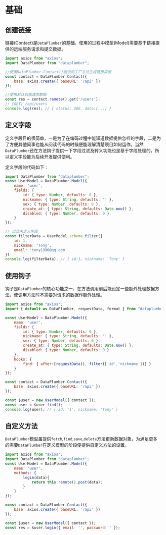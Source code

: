 # 基础

## 创建链接

链接(Contact)是`DataPlumber`的基础，使用的过程中模型(Model)需要基于链接提供的远端服务请求和提交数据。

```js
import axios from "axios";
import DataPlumber from "dataplumber";

//使用DataPlumber.Contact()提供的工厂方法生成链接实例
const contact = DataPlumber.Contact({
    base: axios.create({ baseURL: '/api' })
});

//使用默认远端请求数据
const res = contact.remote().get('/users');
// [GET] /api/users
console.log(res); // { status: 200, data:[...] }
```

## 定义字段

定义字段目的很简单，一是为了在编码过程中能知道数据提供怎样的字段，二是为了方便其他同事也能从阅读代码的时候便能理解清楚项目如何运作。当然`DataPlumber`还在方法钩子提供一下字段过滤及转义功能也是基于字段处理的，所以定义字段能为后续开发提供便利。

定义字段的代码如下：

```js
import DataPlumber from "dataplumber";
const UserModel = DataPlumber.Model({
    name: 'user',
    fields: {
        id: { type: Number, defaults: 0 },
        nickname: { type: String, defaults: '' },
        sex: { type: Number, defaults: 0 },
        create_at: { type: String, defaults: Date.now() },
        disabled: { type: Number, defaults: 0 }
    }
});

// 过滤未定义字段
const filterData = UserModel.schema.filter({
    id: 1,
    nickname: 'Tony',
    email: 'tony1990@qq.com'
})
console.log(filterData); // { id:1, nickname: 'Tony' }
```

## 使用钩子

钩子是`DataPlumber`的核心功能之一，在方法调用前后能设定一些额外处理数据方法，使调用方法时不需要对请求的数据作额外处理。

```js
import axios from "axios";
import { default as DataPlumber, requestData, format } from "dataplumber";

const UserModel = DataPlumber.Model({
    name: 'user',
    fields: {
        id: { type: Number, defaults: 0 },
        nickname: { type: String, defaults: '' },
        sex: { type: Number, defaults: 0 },
        create_at: { type: String, defaults: Date.now() },
        disabled: { type: Number, defaults: 0 }
    },
    hooks: {
        find: { after:[requestData(), filter(['id','nickname'])] }
    }
});

const contact = DataPlumber.Contact({
    base: axios.create({ baseURL: '/api' })
});

const $user = new UserModel({ contact });
const user = $user.find();
console.log(user); // { id: '1', nickname: 'Tony' }
```

## 自定义方法

`DataPlumber`模型虽提供`fetch`,`find`,`save`,`delete`方法更新数据对象，为满足更多的需要`DataPlumber`在定义模型的阶段便提供自定义方法的设置。

```js
import axios from "axios";
import DataPlumber from "dataplumber";
const UserModel = DataPlumber.Model({
    name: 'user',
    methods: {
        login(data){
            return this.remote().post(data);
        }
    }
});

const contact = DataPlumber.Contact({
    base: axios.create({ baseURL: '/api' })
});

const $user = new UserModel({ contact });
const res = $user.login({ email: '', password:'' });
```